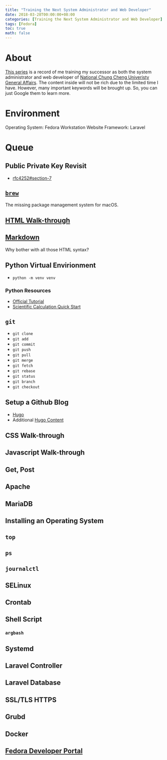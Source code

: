 ```yaml
---
title: "Training the Next System Administrator and Web Developer"
date: 2018-03-28T00:00:00+08:00
categories: [Training the Next System Administrator and Web Developer]
tags: [Fedora]
toc: true
math: false
---
```


# About

[This series](https://superdanby.github.io/Blog/categories/training-the-next-system-administrator-and-web-developer.html) is a record of me training my successor as both the system administrator and web developer of [National Chung Cheng Univeristy General Affairs](https://affairs.ccu.edu.tw/). The content inside will not be rich due to the limited time I have. However, many important keywords will be brought up. So, you can just Google them to learn more.

# Environment

Operating System: Fedora Workstation
Website Framework: Laravel

# Queue

## Public Private Key Revisit

-	[rfc4252#section-7](https://tools.ietf.org/html/rfc4252#section-7)

## [`brew`](https://brew.sh/)

The missing package management system for macOS.

## [HTML Walk-through](https://www.w3schools.com/html/default.asp)

## [Markdown](https://daringfireball.net/projects/markdown/syntax)

Why bother with all those HTML syntax?

## Python Virtual Envirionment

-	`python -m venv venv`

### Python Resources

-	[Official Tutorial](https://docs.python.org/3/tutorial/index.html)
-	[Scientific Calculation Quick Start](https://amoshyc.github.io/blog/2018/scientific-python-quickstart-1.html)

## `git`

-	`git clone`
-	`git add`
-	`git commit`
-	`git push`
-	`git pull`
-	`git merge`
-	`git fetch`
-	`git rebase`
-	`git status`
-	`git branch`
-	`git checkout`

## Setup a Github Blog

-	[Hugo](https://superdanby.github.io/Blog/create-a-new-hugo-site.html)
-	Additional [Hugo Content](https://gohugo.io/content-management/)

## CSS Walk-through

## Javascript Walk-through

## Get, Post

## Apache

## MariaDB

## Installing an Operating System

## `top`

## `ps`

## `journalctl`

## SELinux

## Crontab

## Shell Script

### `argbash`

## Systemd

## Laravel Controller

## Laravel Database

## SSL/TLS HTTPS

## Grubd

## Docker

## [Fedora Developer Portal](https://developer.fedoraproject.org)
